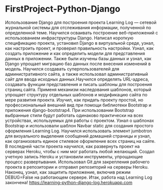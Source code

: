 # FirstProject-Python-Django
Использование Django для построения проекта Learning Log — сетевой журнальной системы для отслеживания информации, полученной по определенной теме.
Научился осваивать построение веб-приложений с использованием инфраструктуры Django. Написал короткую спецификацию проекта, установил Django в виртуальной 
среде, узнал, как настроить проект, и проверил правильность настройки. Узнал, как создать приложение и как определить модели для представления данных в
приложении. Также были изучены базы данных и узнал, как Django упрощает миграцию баз данных после внесения изменений в модель. Научился создавать суперпользователей 
для административного сайта, а также использовал административный сайт для ввода исходных данных.Научился определять URL-адреса, создавать функции представления и 
писать шаблоны для построения страниц сайта. Применя механизм наследования шаблонов, который упрощает структуру отдельных шаблонов и модификацию сайта по мере 
развития проекта.
Изучил, как придать проекту простой, но профессиональный внешний вид при помощи библиотеки Bootstrap и приложения django-bootstrap4. При использовании Bootstrap выбранные стили будут работать одинаково практически на всех устройствах, используемых для работы с проектом.
Узнал о шаблонах Bootstrap и использовали шаблон Navbar static для создания простого оформления Learning Log. Научился использовать элемент jumbotron для визуального выделения сообщений домашней страницы и узнал, как организовать единое стилевое оформление всех страниц на сайте.
В последней части проекта научился, как развернуть проект на серверах Heroku, чтобы с ним мог работать любой желающий. Создал учетную запись Heroku и установили инструменты, упрощающие процесс развертывания. Использовал Git для закрепления рабочего проекта в репозитории и отправил репозиторий на серверы Heroku. Наконец, узнал, как защитить приложение, включив режим DEBUG=False на работающем сервере.
Итак, работа над Learning Log закончена!
https://learning-python-django-log.herokuapp.com

